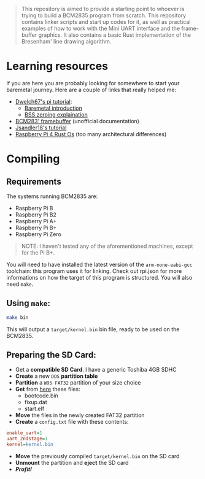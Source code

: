 > This repository is aimed to provide a starting point to whoever is trying to build a BCM2835 program from scratch. This repository contains linker scripts and start up codes for it, as well as practical examples of how to work with the Mini UART interface and the frame-buffer graphics. It also contains a basic Rust implementation of the Bresenham' line drawing algorithm.

# Learning resources

If you are here you are probably looking for somewhere to start your baremetal journey. Here are a couple of links that really helped me:

- [Dwelch67's pi tutorial](https://github.com/dwelch67/raspberrypi):
  - [Baremetal introduction](https://github.com/dwelch67/raspberrypi/blob/master/baremetal/README)
  - [BSS zeroing explaination](https://github.com/dwelch67/raspberrypi/blob/master/bssdata/README)
- [BCM283' framebuffer](https://elinux.org/RPi_Framebuffer) (unofficial documentation)
- [Jsandler18's tutorial](https://jsandler18.github.io/)
- [Raspberry Pi 4 Rust Os](https://github.com/rust-embedded/rust-raspberrypi-OS-tutorials) (too many architectural differences)

# Compiling

## Requirements

The systems running BCM2835 are:

- Raspberry Pi B
- Raspberry Pi B2
- Raspberry Pi A+
- Raspberry Pi B+
- Raspberry Pi Zero

> NOTE:
> I haven't tested any of the aforementioned machines, except for the Pi B+.

You will need to have installed the latest version of the `arm-none-eabi-gcc`
toolchain: this program uses it for linking. Check out rpi.json for
more informations on how the target of this program is structured. You will also need `make`.

## Using `make`:

```sh
make bin
```

This will output a `target/kernel.bin` bin file, ready to be used on the BCM2835.

## Preparing the SD Card:

- Get a **compatible SD Card**. I have a generic Toshiba 4GB SDHC
- **Create** a new `DOS` **partition table**
- **Partition** a `W95 FAT32` partition of your size choice
- **Get** from [here](https://github.com/raspberrypi/firmware/tree/master/boot) these files:
  - bootcode.bin
  - fixup.dat
  - start.elf
- **Move** the files in the newly created FAT32 partition
- **Create** a `config.txt` file with these contents:

```ini
enable_uart=1
uart_2ndstage=1
kernel=kernel.bin
```

- **Move** the previously compiled `target/kernel.bin` on the SD card
- **Unmount** the partition and **eject** the SD card
- **_Profit!_**
